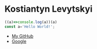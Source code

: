 # Kostiantyn Levytskyi

```javascript
((a)=>console.log(a))(a)
const a='Hello World!';
```

* [My GitHub](https://github.com/KonstantoS)
* [Google](https://google.com)


